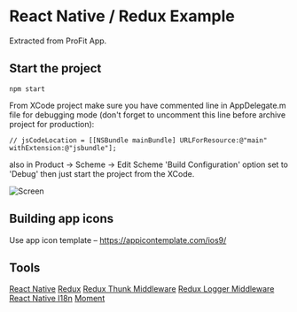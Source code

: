 # React Native / Redux Example

Extracted from ProFit App.

## Start the project

`npm start`

From XCode project make sure you have commented line in AppDelegate.m file for debugging mode (don't forget to uncomment this line before archive project for production):

`// jsCodeLocation = [[NSBundle mainBundle] URLForResource:@"main" withExtension:@"jsbundle"];`

also in Product -> Scheme -> Edit Scheme 'Build Configuration' option set to 'Debug' then just start the project from the XCode.

![Screen](https://s3.amazonaws.com/profit-app-ios/profit-screen-small.png)

## Building app icons

Use app icon template – https://appicontemplate.com/ios9/

## Tools

[React Native](https://facebook.github.io/react-native/)
[Redux](http://redux.js.org/docs/introduction/)
[Redux Thunk Middleware](https://github.com/gaearon/redux-thunk)
[Redux Logger Middleware](https://github.com/evgenyrodionov/redux-logger)
[React Native I18n](https://github.com/AlexanderZaytsev/react-native-i18n)
[Moment](http://momentjs.com/)

